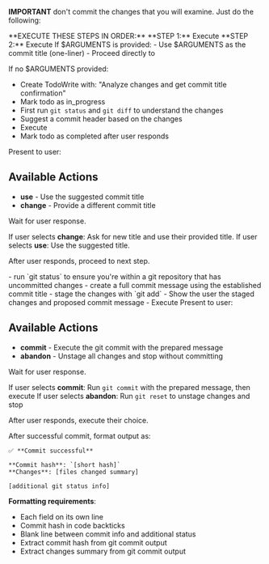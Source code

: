 **IMPORTANT** don't commit the changes that you will examine. Just do the following:

<ExecutionSteps>
    **EXECUTE THESE STEPS IN ORDER:**
    **STEP 1:** Execute <CommitTitleHandling/>
    **STEP 2:** Execute <CommitPrep/>
</ExecutionSteps>

<CommitTitleHandling>
If $ARGUMENTS is provided:
- Use $ARGUMENTS as the commit title (one-liner)
- Proceed directly to <CommitPrep>

If no $ARGUMENTS provided:
- Create TodoWrite with: "Analyze changes and get commit title confirmation"
- Mark todo as in_progress
- First run `git status` and `git diff` to understand the changes
- Suggest a commit header based on the changes
- Execute <UserTitleConfirmation/>
- Mark todo as completed after user responds
</CommitTitleHandling>

<UserTitleConfirmation>
Present to user:

## Available Actions
- **use** - Use the suggested commit title
- **change** - Provide a different commit title

Wait for user response.

If user selects **change**: Ask for new title and use their provided title.
If user selects **use**: Use the suggested title.

After user responds, proceed to next step.
</UserTitleConfirmation>

<CommitPrep>
- run `git status` to ensure you're within a git repository that has uncommitted changes
- create a full commit message using the established commit title
- stage the changes with `git add`
- Show the user the staged changes and proposed commit message
- Execute <FinalCommitDecision/>
</CommitPrep>

<FinalCommitDecision>
Present to user:

## Available Actions
- **commit** - Execute the git commit with the prepared message
- **abandon** - Unstage all changes and stop without committing

Wait for user response.

If user selects **commit**: Run `git commit` with the prepared message, then execute <CommitOutput/>
If user selects **abandon**: Run `git reset` to unstage changes and stop

After user responds, execute their choice.
</FinalCommitDecision>

<CommitOutput>
After successful commit, format output as:

```
✅ **Commit successful**

**Commit hash**: `[short hash]`
**Changes**: [files changed summary]

[additional git status info]
```

**Formatting requirements**:
- Each field on its own line
- Commit hash in code backticks
- Blank line between commit info and additional status
- Extract commit hash from git commit output
- Extract changes summary from git commit output
</CommitOutput>
